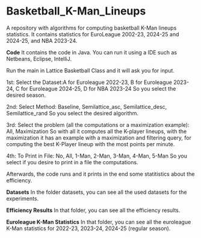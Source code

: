 # Basketball_K-Man_Lineups
A repository with algorithms for computing basketball K-Man lineups statistics. It contains statistics for EuroLeague 2002-23, 2024-25 and 2024-25, and NBA 2023-24. 

**Code**
It contains the code in Java.
You can run it using a IDE such as Netbeans, Eclipse, IntelliJ.

Run the main in Lattice Basketball Class and it will ask you for input.

1st: Select the Dataset:A for Euroleague 2022-23, B for Euroleague 2023-24, C for Euroleague 2024-25, D for NBA 2023-24
So you select the desired season.

2nd: Select Method: Baseline, Semilattice_asc, Semilattice_desc, Semilattice_rand
So you select the desired algorithm.

3rd: Select the problem (all the computations or a maximization example): All, Maximization
So with all it computes all the K-player lineups, with the maximization it has an example with a maximization and filtering query, for computing the best K-Player lineup with the  most points per minute.

4th: To Print in File: No, All, 1-Man, 2-Man, 3-Man, 4-Man, 5-Man
So you select if you desire to print in a file the computations.

Afterwards, the code runs and it prints in the end some statitistics about the efficiency.

**Datasets**
In the folder datasets, you can see all the used datasets for the experiments.

**Efficiency Results**
In that folder, you can see all the efficiency results.

**Euroleague K-Man Statistics**
In that folder, you can see all the euroleague K-Man statistics for 2022-23, 2023-24, 2024-25 (regular season).



